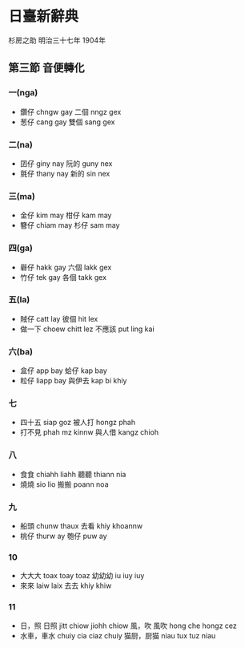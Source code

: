 # 日臺新辭典

杉房之助 明治三十七年 1904年

## 第三節 音便轉化

### 一(nga)

* 鑽仔 chngw gay 二個 nngz gex
* 葱仔 cang gay 雙個 sang gex

### 二(na)

* 囝仔 giny nay 阮的 guny nex
* 氈仔 thany nay 新的 sin nex

### 三(ma)

* 金仔 kim may 柑仔 kam may 
* 簪仔 chiam may 杉仔 sam may

### 四(ga)

* 礜仔 hakk gay 六個 lakk gex
* 竹仔 tek gay 各個 takk gex

### 五(la)

* 賊仔 catt lay 彼個 hit lex
* 做一下 choew chitt lez 不應該 put ling kai

### 六(ba)

* 盒仔 app bay 蛤仔 kap bay
* 粒仔 liapp bay 與伊去 kap bi khiy

### 七

* 四十五 siap goz 被人打 hongz phah
* 打不見 phah mz kinnw 與人借 kangz chioh

### 八

* 食食 chiahh liahh 聽聽 thiann nia
* 燒燒 sio lio 搬搬 poann noa

### 九

* 船頭 chunw thaux 去看 khiy khoannw
* 桃仔 thurw ay 匏仔 puw ay

### 10

* 大大大 toax toay toaz 幼幼幼 iu iuy iuy
* 來來 laiw laix 去去 khiy khiw

### 11

* 日，照 日照 jitt chiow jiohh chiow 風，吹 風吹 hong che hongz cez
* 水車，車水 chuiy cia ciaz chuiy 猫厨，厨猫 niau tux tuz niau

